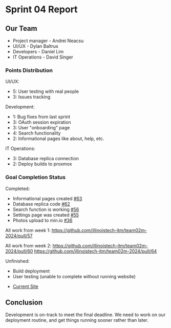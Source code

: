 # Sprint 04 Report

## Our Team

* Project manager - Andrei Neacsu
* UI/UX - Dylan Baltrus
* Developers - Daniel Lim
* IT Operations - David Singer

### Points Distribution

UI/UX:
 - 5: User testing with real people
 - 3: Issues tracking

Development:
 - 1: Bug fixes from last sprint
 - 3: OAuth session expiration
 - 3: User "onboarding" page
 - 4: Search functionality
 - 2: Informational pages like about, help, etc.

IT Operations:
 - 3: Database replica connection
 - 2: Deploy builds to proxmox

### Goal Completion Status

Completed:
 - Informational pages created [#63](https://github.com/illinoistech-itm/team02m-2024/pull/63)
 - Database replica code [#62](https://github.com/illinoistech-itm/team02m-2024/pull/62)
 - Search function is working [#56](https://github.com/illinoistech-itm/team02m-2024/pull/56)
 - Settings page was created [#55](https://github.com/illinoistech-itm/team02m-2024/pull/55)
 - Photos upload to min.io [#36](https://github.com/illinoistech-itm/team02m-2024/pull/36)

All work from week 1:
https://github.com/illinoistech-itm/team02m-2024/pull/57

All work from week 2:
https://github.com/illinoistech-itm/team02m-2024/pull/60
https://github.com/illinoistech-itm/team02m-2024/pull/64

Unfinished:
 - Build deployment
 - User testing (unable to complete without running website)

* [Current Site](https://system62.rice.iit.edu)

## Conclusion

Development is on-track to meet the final deadline. We need to work on our deployment routine, and get things running sooner rather than later.
